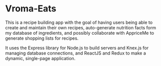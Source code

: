 # Vroma-Eats

This is a recipe building app with the goal of having users being able to create and maintain their own recipes, auto-generate nutrition facts form my database of ingredients, and possibly collaborate with AppriceMe to generate shopping lists for recipes.

It uses the Express library for Node.js to build servers and Knex.js for managing database connections, and ReactJS and Redux to make a dynamic, single-page application. 
